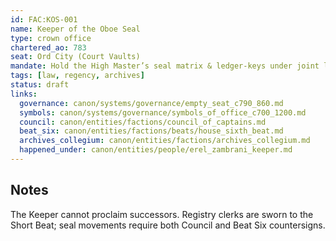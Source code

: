 ```yaml
---
id: FAC:KOS-001
name: Keeper of the Oboe Seal
type: crown office
chartered_ao: 783
seat: Ord City (Court Vaults)
mandate: Hold the High Master’s seal matrix & ledger-keys under joint lock (Council + Beat Six); certify absence; register interim acts; sequester tainted seals; yield the seal to the newly proclaimed High Master.
tags: [law, regency, archives]
status: draft
links:
  governance: canon/systems/governance/empty_seat_c790_860.md
  symbols: canon/systems/governance/symbols_of_office_c700_1200.md
  council: canon/entities/factions/council_of_captains.md
  beat_six: canon/entities/factions/beats/house_sixth_beat.md
  archives_collegium: canon/entities/factions/archives_collegium.md
  happened_under: canon/entities/people/erel_zambrani_keeper.md
---
```

## Notes
The Keeper cannot proclaim successors. Registry clerks are sworn to the Short Beat; seal movements require both Council and Beat Six countersigns.
